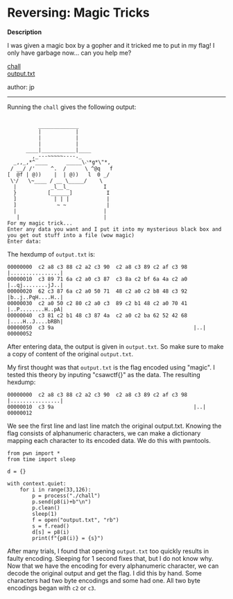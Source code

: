 # Reversing: Magic Tricks

**Description**

I was given a magic box by a gopher and it tricked me to put in my flag! I only have garbage now... can you help me?

[chall](/magic_tricks/chall) \
[output.txt](/magic_tricks/output.txt)

author: jp

---

Running the `chall` gives the following output:

```

          _____________
          |           |
          |           |
          |           |
      ____|___________|____
        ,_---~~~~~----._
  _,,_,*^____      _____\˴ᐠ*g*\"*,
 / __/ /'     ^.  /      \ ^@q   f
[  @f | @))    |  | @))   l  0 _/
 \ᐠ/   \~____ / __ \_____/    \
  |           _l__l_           I
  }          [______]           I
  ]            | | |            |
  ]             ~ ~             |
  |                            |
   |                           |
For my magic trick...
Enter any data you want and I put it into my mysterious black box and you get out stuff into a file (wow magic)
Enter data:
```

The hexdump of `output.txt` is:

```
00000000  c2 a8 c3 88 c2 a2 c3 90  c2 a8 c3 89 c2 af c3 98  |................|
00000010  c3 89 71 6a c2 a0 c3 87  c3 8a c2 bf 6a 4a c2 a0  |..qj........jJ..|
00000020  62 c3 87 6a c2 a0 50 71  48 c2 a0 c2 b8 48 c3 92  |b..j..PqH....H..|
00000030  c2 a0 50 c2 80 c2 a0 c3  89 c2 b1 48 c2 a0 70 41  |..P........H..pA|
00000040  c3 81 c2 b1 48 c3 87 4a  c2 a0 c2 ba 62 52 42 68  |....H..J....bRBh|
00000050  c3 9a                                             |..|
00000052
```

After entering data, the output is given in `output.txt`. So make sure to make a copy of content of the original `output.txt`.

My first thought was that `output.txt` is the flag encoded using "magic". I tested this theory by inputing "csawctf{}" as the data. The resulting hexdump:

```
00000000  c2 a8 c3 88 c2 a2 c3 90  c2 a8 c3 89 c2 af c3 98  |................|
00000010  c3 9a                                             |..|
00000012
```

We see the first line and last line match the original output.txt. Knowing the flag consists of alphanumeric characters, we can make a dictionary mapping each character to its encoded data. We do this with pwntools.

```
from pwn import *
from time import sleep

d = {}

with context.quiet:
    for i in range(33,126):
        p = process("./chall")
        p.send(p8(i)+b"\n")
        p.clean()
        sleep(1)
        f = open("output.txt", "rb")
        s = f.read()
        d[s] = p8(i)
        print(f"{p8(i)} = {s}")
```

After many trials, I found that opening `output.txt` too quickly results in faulty encoding. Sleeping for 1 second fixes that, but I do not know why. Now that we have the encoding for every alphanumeric character, we can decode the original output and get the flag. I did this by hand. Some characters had two byte encodings and some had one. All two byte encodings began with `c2` or `c3`.


